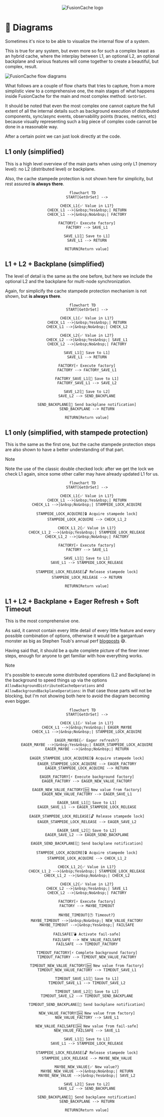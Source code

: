 <div align="center">

![FusionCache logo](logo-128x128.png)

</div>

# 🧬 Diagrams

Sometimes it's nice to be able to visualize the internal flow of a system.

This is true for any system, but even more so for such a complex beast as an hybrid cache, where the interplay between L1, an optional L2, an optional backplane and various features will come together to create a beautiful, but complex, result.

![FusionCache flow diagrams](images/diagrams.png)

What follows are a couple of flow charts that tries to capture, from a more simplistic view to a comprehensive one, the main stages of what happens inside FusionCache for the main and most complex method: `GetOrSet`.

It should be noted that even the most complex one cannot capture the full extent of all the internal details such as background execution of distributed components, sync/async events, observability points (traces, metrics, etc) because visually representing such a big piece of complex code cannot be done in a reasonable way.

After a certain point we can just look directly at the code.

## L1 only (simplified)

This is a high level overview of the main parts when using only L1 (memory level): no L2 (distributed level) or backplane.

Also, the cache stampede protection is not shown here for simplicity, but rest assured **is always there**.

<div align="center">

```mermaid
flowchart TD
    START[GetOrSet] -->
    
    CHECK_L1{✅ Value in L1?}
    CHECK_L1 -->|&nbsp;Yes&nbsp;| RETURN
    CHECK_L1 -->|&nbsp;No&nbsp;| FACTORY

    FACTORY[⚡ Execute factory]
    FACTORY --> SAVE_L1

    SAVE_L1[💾 Save to L1]
    SAVE_L1 --> RETURN
    
    RETURN[Return value]
```

</div>

## L1 + L2 + Backplane (simplified)

The level of detail is the same as the one before, but here we include the optional L2 and the backplane for multi-node synchronization.

Again, for simplicify the cache stampede protection mechanism is not shown, but **is always there**.

<div align="center">

```mermaid
flowchart TD
    START[GetOrSet] -->
    
    CHECK_L1{✅ Value in L1?}
    CHECK_L1 -->|&nbsp;Yes&nbsp;| RETURN
    CHECK_L1 -->|&nbsp;No&nbsp;| CHECK_L2

    CHECK_L2{✅ Value in L2?}
    CHECK_L2 -->|&nbsp;Yes&nbsp;| SAVE_L1
    CHECK_L2 -->|&nbsp;No&nbsp;| FACTORY

    SAVE_L1[💾 Save to L1]
    SAVE_L1 --> RETURN

    FACTORY[⚡ Execute factory]
    FACTORY --> FACTORY_SAVE_L1

    FACTORY_SAVE_L1[💾 Save to L1]
    FACTORY_SAVE_L1 --> SAVE_L2
    
    SAVE_L2[💾 Save to L2]
    SAVE_L2 --> SEND_BACKPLANE
    
    SEND_BACKPLANE[📢 Send backplane notification]
    SEND_BACKPLANE --> RETURN

    RETURN[Return value]
```

</div>

## L1 only (simplified, with stampede protection)

This is the same as the first one, but the cache stampede protection steps are also shown to have a better understanding of that part.

> [!NOTE]
> Note the use of the classic double checked lock: after we get the lock we check L1 again, since some other caller may have already updated L1 for us.

<div align="center">

```mermaid
flowchart TD
    START[GetOrSet] -->
    
    CHECK_L1{✅ Value in L1?}
    CHECK_L1 -->|&nbsp;Yes&nbsp;| RETURN
    CHECK_L1 -->|&nbsp;No&nbsp;| STAMPEDE_LOCK_ACQUIRE

    STAMPEDE_LOCK_ACQUIRE[🔒 Acquire stampede lock]
    STAMPEDE_LOCK_ACQUIRE --> CHECK_L1_2
    
    CHECK_L1_2{✅ Value in L1?}
    CHECK_L1_2 -->|&nbsp;Yes&nbsp;| STAMPEDE_LOCK_RELEASE
    CHECK_L1_2 -->|&nbsp;No&nbsp;| FACTORY

    FACTORY[⚡ Execute factory]
    FACTORY --> SAVE_L1

    SAVE_L1[💾 Save to L1]
    SAVE_L1 --> STAMPEDE_LOCK_RELEASE
    
    STAMPEDE_LOCK_RELEASE[🔓 Release stampede lock]
    STAMPEDE_LOCK_RELEASE --> RETURN
    
    RETURN[Return value]
```

</div>

## L1 + L2 + Backplane + Eager Refresh + Soft Timeout

This is the most comprehensive one.

As said, it cannot contain every little detail of every little feature and every possible combination of options, otherwise it would be a gargantuan monster as big as Stephen Toub's annual perf [blogposts](https://devblogs.microsoft.com/dotnet/performance-improvements-in-net-9/) 😅.

Having said that, it should be a quite complete picture of the finer inner steps, enough for anyone to get familiar with how  everything works.

> [!NOTE]
> It's possible to execute some distributed operations (L2 and Backplane) in the background to speed things up via the options `AllowBackgroundDistributedCacheOperations` and `AllowBackgroundBackplaneOperations`: in that case those parts will not be blocking, but I'm not showing both here to avoid the diagram becoming even bigger.

<div align="center">

```mermaid
flowchart TD
    START[GetOrSet] -->
    
    CHECK_L1{✅ Value in L1?}
    CHECK_L1 -->|&nbsp;Yes&nbsp;| EAGER_MAYBE
    CHECK_L1 -->|&nbsp;No&nbsp;| STAMPEDE_LOCK_ACQUIRE

    EAGER_MAYBE{✅ Eager refresh?}
    EAGER_MAYBE -->|&nbsp;Yes&nbsp;| EAGER_STAMPEDE_LOCK_ACQUIRE
    EAGER_MAYBE -->|&nbsp;No&nbsp;| RETURN

    EAGER_STAMPEDE_LOCK_ACQUIRE[🔒 Acquire stampede lock]
    EAGER_STAMPEDE_LOCK_ACQUIRE --> EAGER_FACTORY
    EAGER_STAMPEDE_LOCK_ACQUIRE --> RETURN

    EAGER_FACTORY[⚡ Execute background factory]
    EAGER_FACTORY --> EAGER_NEW_VALUE_FACTORY

    EAGER_NEW_VALUE_FACTORY[🆕 New value from factory]
    EAGER_NEW_VALUE_FACTORY --> EAGER_SAVE_L1

    EAGER_SAVE_L1[💾 Save to L1]
    EAGER_SAVE_L1 --> EAGER_STAMPEDE_LOCK_RELEASE
    
    EAGER_STAMPEDE_LOCK_RELEASE[🔓 Release stampede lock]
    EAGER_STAMPEDE_LOCK_RELEASE --> EAGER_SAVE_L2

    EAGER_SAVE_L2[💾 Save to L2]
    EAGER_SAVE_L2 --> EAGER_SEND_BACKPLANE

    EAGER_SEND_BACKPLANE[📢 Send backplane notification]

    STAMPEDE_LOCK_ACQUIRE[🔒 Acquire stampede lock]
    STAMPEDE_LOCK_ACQUIRE --> CHECK_L1_2
    
    CHECK_L1_2{✅ Value in L1?}
    CHECK_L1_2 -->|&nbsp;Yes&nbsp;| STAMPEDE_LOCK_RELEASE
    CHECK_L1_2 -->|&nbsp;No&nbsp;| CHECK_L2

    CHECK_L2{✅ Value in L2?}
    CHECK_L2 -->|&nbsp;Yes&nbsp;| SAVE_L1
    CHECK_L2 -->|&nbsp;No&nbsp;| FACTORY

    FACTORY[⚡ Execute factory]
    FACTORY --> MAYBE_TIMEOUT

    MAYBE_TIMEOUT{🕑 Timeout?}
    MAYBE_TIMEOUT -->|&nbsp;No&nbsp;| NEW_VALUE_FACTORY
    MAYBE_TIMEOUT -->|&nbsp;Yes&nbsp;| FAILSAFE

    FAILSAFE[💣 Activate fail-safe]
    FAILSAFE --> NEW_VALUE_FAILSAFE
    FAILSAFE --> TIMEOUT_FACTORY

    TIMEOUT_FACTORY[⚡ Complete background factory]
    TIMEOUT_FACTORY --> TIMEOUT_NEW_VALUE_FACTORY

    TIMEOUT_NEW_VALUE_FACTORY[🆕 New value from factory]
    TIMEOUT_NEW_VALUE_FACTORY --> TIMEOUT_SAVE_L1

    TIMEOUT_SAVE_L1[💾 Save to L1]
    TIMEOUT_SAVE_L1 --> TIMEOUT_SAVE_L2
    
    TIMEOUT_SAVE_L2[💾 Save to L2]
    TIMEOUT_SAVE_L2 --> TIMEOUT_SEND_BACKPLANE

    TIMEOUT_SEND_BACKPLANE[📢 Send backplane notification]

    NEW_VALUE_FACTORY[🆕 New value from factory]
    NEW_VALUE_FACTORY --> SAVE_L1

    NEW_VALUE_FAILSAFE[🆕 New value from fail-safe]
    NEW_VALUE_FAILSAFE --> SAVE_L1

    SAVE_L1[💾 Save to L1]
    SAVE_L1 --> STAMPEDE_LOCK_RELEASE
    
    STAMPEDE_LOCK_RELEASE[🔓 Release stampede lock]
    STAMPEDE_LOCK_RELEASE --> MAYBE_NEW_VALUE

    MAYBE_NEW_VALUE{✅ New value?}
    MAYBE_NEW_VALUE -->|&nbsp;No&nbsp;| RETURN
    MAYBE_NEW_VALUE -->|&nbsp;Yes&nbsp;| SAVE_L2

    SAVE_L2[💾 Save to L2]
    SAVE_L2 --> SEND_BACKPLANE

    SEND_BACKPLANE[📢 Send backplane notification]
    SEND_BACKPLANE --> RETURN

    RETURN[Return value]
```

</div>
